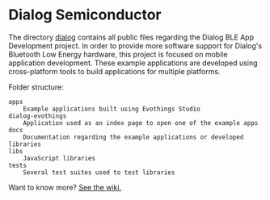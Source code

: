 # Dialog Semiconductor
The directory [dialog](dialog) contains all public files regarding the Dialog BLE App Development project. In order to provide more software support for Dialog's Bluetooth Low Energy hardware, this project is focused on mobile application development. These example applications are developed using cross-platform tools to build applications for multiple platforms.

Folder structure:

    apps
        Example applications built using Evothings Studio
    dialog-evothings
        Application used as an index page to open one of the example apps
    docs
        Documentation regarding the example applications or developed libraries
    libs
        JavaScript libraries
	tests
		Several test suites used to test libraries

Want to know more? [See the wiki.](https://github.com/nbezembinder1/nbezembinder1.github.io/wiki)